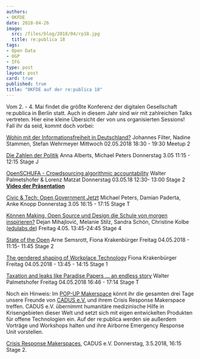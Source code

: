 ```yaml
---
authors: 
- OKFDE
date: 2018-04-26
image:
  src: /files/blog/2018/04/rp18.jpg
  title: re:publica 18
tags:
- Open Data
- OGP
- IFG
type: post
layout: post
card: true
published: true
title: "OKFDE auf der re:publica 18" 
---
```


Vom 2. - 4. Mai findet die größte Konferenz der digitalen Gesellschaft re:publica in Berlin statt. Auch in diesem Jahr sind wir mit zahlreichen Talks vertreten. Hier eine kleine Übersicht der von uns organisierten Sessions! Fall ihr da seid, kommt doch vorbei: 

[Wohin mit der Informationsfreiheit in Deutschland?](https://18.re-publica.com/de/session/wohin-informationsfreiheit-deutschland) Johannes Filter, Nadine Stammen, Stefan Wehrmeyer 
Mittwoch 02.05.2018 18:30 - 19:30 Meetup 2

[Die Zahlen der Politik](https://18.re-publica.com/en/session/zahlen-politik) Anna Alberts, Michael Peters
Donnerstag 3.05 11:15 - 12:15 Stage J

[OpenSCHUFA - Crowdsourcing algorithmic accountability](https://18.re-publica.com/en/session/openschufa-crowdsourcing-algorithmic-accountability) Walter Palmetshofer & Lorenz Matzat
Donnerstag 03.05.18 12:30- 13:00 Stage 2
<br><b>[Video der Präsentation](https://www.youtube.com/watch?v=WOqwFMd6rK4)</b> 

[Civic & Tech: Open Government Jetzt](https://18.re-publica.com/en/session/civic-tech-open-government-jetzt) Michael Peters, Damian Paderta, Anke Knopp
Donnerstag 3.05 16:15 - 17:15 Stage T  

[Können Making, Open Source und Design die Schule von morgen inspirieren?](https://18.re-publica.com/en/session/konnen-making-open-source-design-schule-morgen-inspirieren) Dejan Mihajlović, Melanie Stilz, Sandra Schön, Christine Kolbe ([edulabs.de](https://edulabs.de/))
Freitag 4.05. 13:45-24:45 Stage 4

[State of the Open](https://18.re-publica.com/de/session/state-open-1) Arne Semsrott, Fiona Krakenbürger
Freitag 04.05.2018 - 11:15- 11:45 Stage 2

[The gendered shaping of Workplace Technology](https://18.re-publica.com/en/session/gendered-shaping-workplace-technology) Fiona Krakenbürger
Freitag 04.05.2018 - 13:45 - 14:15 Stage 1

[Taxation and leaks like Paradise Papers ... an endless story](https://18.re-publica.com/en/session/taxation-leaks-paradise-papers-endless-story) Walter Palmetshofer
Freitag 04.05.2018  16:46 - 17:14 Stage T

Noch ein Hinweis: Im [POP-UP Makerspace](https://re-publica.com/en/news/gig-republica-2018-we-what-we-create-together) könnt ihr die gesamten drei Tage unsere Freunde von [CADUS e.V.](https://www.cadus.org/en/) und ihrem Crisis Response Makerspace treffen. CADUS e.V. übernimmt humanitäre medizinische Hilfe in Krisengebieten dieser Welt und setzt sich mit eigen entwickelten Produkten für offene Technologien ein. Auf der re:publica werden sie außerdem Vorträge und Workshops halten und ihre Airborne Emergency Response Unit vorstellen.

[Crisis Response Makerspaces](https://18.re-publica.com/de/session/crisis-response-makerspaces), CADUS e.V.
Donnerstag, 3.5.2018, 16:15 Stage 2. 
